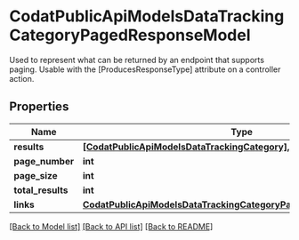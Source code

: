# CodatPublicApiModelsDataTrackingCategoryPagedResponseModel

Used to represent what can be returned by an endpoint that supports paging.  Usable with the [ProducesResponseType] attribute on a controller action.

## Properties
Name | Type | Description | Notes
------------ | ------------- | ------------- | -------------
**results** | [**[CodatPublicApiModelsDataTrackingCategory], none_type**](CodatPublicApiModelsDataTrackingCategory.md) |  | [optional] 
**page_number** | **int** |  | [optional] 
**page_size** | **int** |  | [optional] 
**total_results** | **int** |  | [optional] 
**links** | [**CodatPublicApiModelsDataTrackingCategoryPagedResponseLinksModel**](CodatPublicApiModelsDataTrackingCategoryPagedResponseLinksModel.md) |  | [optional] 

[[Back to Model list]](../README.md#documentation-for-models) [[Back to API list]](../README.md#documentation-for-api-endpoints) [[Back to README]](../README.md)


